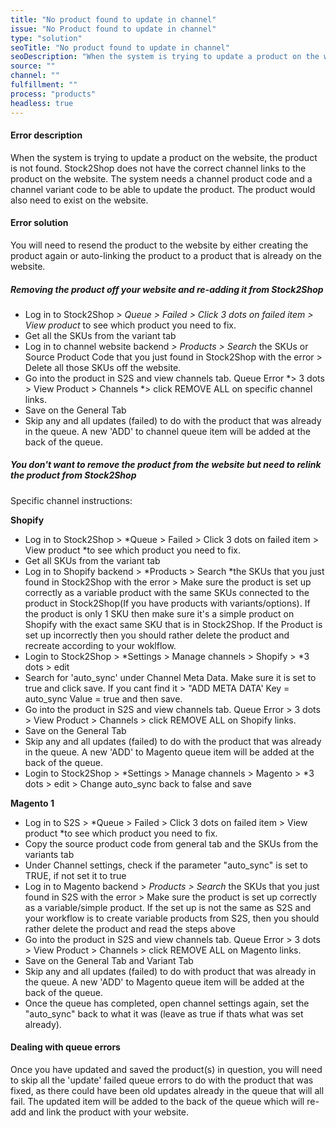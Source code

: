 ```yaml
---
title: "No product found to update in channel"
issue: "No Product found to update in channel"
type: "solution"
seoTitle: "No product found to update in channel"
seoDescription: "When the system is trying to update a product on the website, the product is not found."
source: ""
channel: ""
fulfillment: ""
process: "products"
headless: true
---
```


#### Error description
When the system is trying to update a product on the website, the product is not found.  Stock2Shop does not have the correct channel links to the product on the website. The system needs a channel product code and a channel variant code to be able to update the product. The product would also need to exist on the website.


#### Error solution

You will need to resend the product to the website by either creating the product again or auto-linking the product to a product that is already on the website.


##### Removing the product off your website and re-adding it from Stock2Shop

- Log in to Stock2Shop *> Queue > Failed > Click 3 dots on failed item > View product* to see which product you need to fix.
- Get all the SKUs from the variant tab
- Log in to channel website backend *> Products > Search* the SKUs or Source Product Code that you just found in Stock2Shop with the error > Delete all those SKUs off the website.
- Go into the product in S2S and view channels tab. Queue Error *> 3 dots > View Product > Channels *> click REMOVE ALL on specific channel links.
- Save on the General Tab
- Skip any and all updates (failed) to do with the product that was already in the queue. A new 'ADD' to channel queue item will be added at the back of the queue.


##### You don't want to remove the product from the website but need to relink the product from Stock2Shop

Specific channel instructions: 

**Shopify**

- Log in to Stock2Shop > *Queue > Failed > Click 3 dots on failed item > View product *to see which product you need to fix.
- Get all SKUs from the variant tab
- Log in to Shopify backend > *Products > Search *the SKUs that you just found in Stock2Shop with the error > Make sure the product is set up correctly as a variable product with the same SKUs connected to the product in Stock2Shop(If you have products with variants/options). If the product is only 1 SKU then make sure it's a simple product on Shopify with the exact same SKU that is in Stock2Shop. If the Product is set up incorrectly then you should rather delete the product and recreate according to your woklflow.
- Login to Stock2Shop > *Settings > Manage channels > <Client Name> Shopify > *3 dots  > edit
- Search for 'auto_sync' under Channel Meta Data. Make sure it is set to true and click save. If you cant find it > "ADD META DATA' Key = auto_sync Value = true and then save.
- Go into the product in S2S and view channels tab. Queue Error > 3 dots > View Product > Channels > click REMOVE ALL on Shopify links.
- Save on the General Tab
- Skip any and all updates (failed) to do with the product that was already in the queue. A new 'ADD' to Magento queue item will be added at the back of the queue.
- Login to Stock2Shop > *Settings > Manage channels > <Client Name> Magento > *3 dots  > edit > Change auto_sync back to false and save

**Magento 1**

- Log in to S2S > *Queue > Failed > Click 3 dots on failed item > View product *to see which product you need to fix.
- Copy the source product code from general tab and the SKUs from the variants tab
- Under Channel settings, check if the parameter "auto_sync" is set to TRUE, if not set it to true
- Log in to Magento backend > *Products > Search* the SKUs that you just found in S2S with the error > Make sure the product is set up correctly as a variable/simple product. If the set up is not the same as S2S and your workflow is to create variable products from S2S, then you should rather delete the product and read the steps  above
- Go into the product in S2S and view channels tab. Queue Error > 3 dots > View Product > Channels > click REMOVE ALL on Magento links.
- Save on the General Tab and Variant Tab
- Skip any and all updates (failed) to do with product that was already in the queue. A new 'ADD' to Magento queue item will be added at the back of the queue.
- Once the queue has completed, open channel settings again, set the "auto_sync" back to what it was (leave as true if thats what was set already).

#### Dealing with queue errors

Once you have updated and saved the product(s) in question, you will need to skip all the 'update' failed queue errors to do with the product that was fixed, as there could have been old updates already in the queue that will all fail. The updated item will be added to the back of the queue which will re-add and link the product with your website.